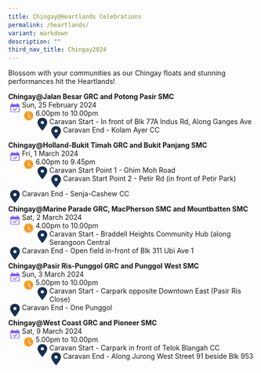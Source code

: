 ```yaml
---
title: Chingay@Heartlands Celebrations
permalink: /heartlands/
variant: markdown
description: ""
third_nav_title: Chingay2024
---
```

Blossom with your communities as our Chingay floats and stunning performances hit the Heartlands!

**Chingay@Jalan Besar GRC and Potong Pasir SMC** <br>
<img src="/images/Heartlands/Cal.png" style="float:left; width:28px;height:28px">Sun, 25 February 2024 <br>
<img src="/images/Heartlands/Clock.png" style="float:left; width:28px;height:28px">6.00pm to 10.00pm<br>
<img src="/images/Heartlands/Pin.png" style="float:left; width:28px;height:28px">
Caravan Start - In front of Blk 77A Indus Rd, Along Ganges Ave<br><img src="/images/Heartlands/Pin.png" style="float:left; width:28px;height:28px">
Caravan End - Kolam Ayer CC<br>


**Chingay@Holland-Bukit Timah GRC and Bukit Panjang SMC** <br>
<img src="/images/Heartlands/Cal.png" style="float:left; width:28px;height:28px">Fri, 1 March 2024<br>
<img src="/images/Heartlands/Clock.png" style="float:left; width:28px;height:28px">6.00pm to 9.45pm<br>
<img src="/images/Heartlands/Pin.png" style="float:left; width:28px;height:28px">Caravan Start Point 1 - Ghim Moh Road<br>
<img src="/images/Heartlands/Pin.png" style="float:left; width:28px;height:28px">Caravan Start Point 2 - Petir Rd (in front of Petir Park)<br>

<img src="/images/Heartlands/Pin.png" style="float:left; width:28px;height:28px">
Caravan End - Senja-Cashew CC<br>


**Chingay@Marine Parade GRC, MacPherson SMC and Mountbatten SMC** <br>
<img src="/images/Heartlands/Cal.png" style="float:left; width:28px;height:28px">Sat, 2 March 2024<br>
<img src="/images/Heartlands/Clock.png" style="float:left; width:28px;height:28px">4.00pm to 10.00pm<br>
<img src="/images/Heartlands/Pin.png" style="float:left; width:28px;height:28px">
Caravan Start - Braddell Heights Community Hub (along Serangoon Central<br><img src="/images/Heartlands/Pin.png" style="float:left; width:28px;height:28px">
Caravan End -  Open field in-front of Blk 311 Ubi Ave 1<br>


**Chingay@Pasir Ris-Punggol GRC and Punggol West SMC** <br>
<img src="/images/Heartlands/Cal.png" style="float:left; width:28px;height:28px">Sun, 3 March 2024<br>
<img src="/images/Heartlands/Clock.png" style="float:left; width:28px;height:28px">5.00pm to 10.00pm<br>
<img src="/images/Heartlands/Pin.png" style="float:left; width:28px;height:28px">
Caravan Start - Carpark opposite Downtown East (Pasir Ris Close)<br><img src="/images/Heartlands/Pin.png" style="float:left; width:28px;height:28px">
Caravan End - One Punggol<br>


**Chingay@West Coast GRC and Pioneer SMC**  <br>
<img src="/images/Heartlands/Cal.png" style="float:left; width:28px;height:28px">Sat, 9 March 2024<br>
<img src="/images/Heartlands/Clock.png" style="float:left; width:28px;height:28px">5.00pm to 10.00pm<br>
<img src="/images/Heartlands/Pin.png" style="float:left; width:28px;height:28px">
Caravan Start - Carpark in front of Telok Blangah CC<br><img src="/images/Heartlands/Pin.png" style="float:left; width:28px;height:28px">
Caravan End - Along Jurong West Street 91 beside Blk 953<br>
